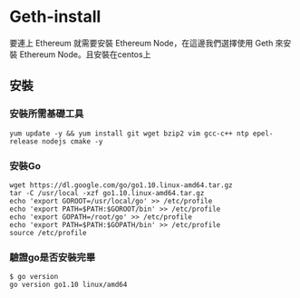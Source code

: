 # Geth-install

要連上 Ethereum 就需要安裝 Ethereum Node，在這邊我們選擇使用 Geth 來安裝 Ethereum Node。且安裝在centos上

## 安裝

### 安裝所需基礎工具
```
yum update -y && yum install git wget bzip2 vim gcc-c++ ntp epel-release nodejs cmake -y
```

### 安裝Go
```
wget https://dl.google.com/go/go1.10.linux-amd64.tar.gz
tar -C /usr/local -xzf go1.10.linux-amd64.tar.gz
echo 'export GOROOT=/usr/local/go' >> /etc/profile  
echo 'export PATH=$PATH:$GOROOT/bin' >> /etc/profile  
echo 'export GOPATH=/root/go' >> /etc/profile
echo 'export PATH=$PATH:$GOPATH/bin' >> /etc/profile
source /etc/profile
```

### 驗證go是否安裝完畢
```
$ go version
go version go1.10 linux/amd64 
```
